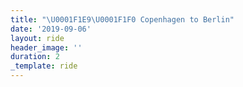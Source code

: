 ```yaml
---
title: "\U0001F1E9\U0001F1F0 Copenhagen to Berlin"
date: '2019-09-06'
layout: ride
header_image: ''
duration: 2
_template: ride
---
```


